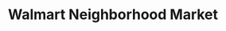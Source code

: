 ---
title: "Walmart Neighborhood Market"
url: /greenbrier/walmart-neighborhood-market/
shop: Supermarkt
---